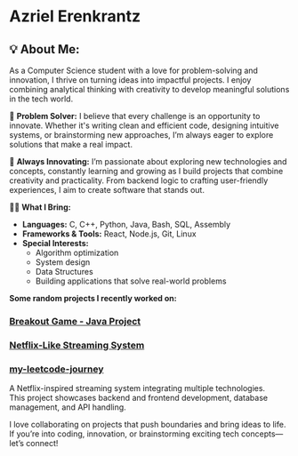 # Azriel Erenkrantz

## 💡 **About Me:**
As a Computer Science student with a love for problem-solving and innovation, I thrive on turning ideas into impactful projects.
I enjoy combining analytical thinking with creativity to develop meaningful solutions in the tech world.

 🚀 **Problem Solver:**
I believe that every challenge is an opportunity to innovate.
Whether it's writing clean and efficient code, designing intuitive systems, or brainstorming new approaches,
I’m always eager to explore solutions that make a real impact.

 🌱 **Always Innovating:**
I’m passionate about exploring new technologies and concepts, 
constantly learning and growing as I build projects that combine creativity and practicality. 
From backend logic to crafting user-friendly experiences, I aim to create software that stands out.

👨‍💻 **What I Bring:**

- **Languages:** C, C++, Python, Java, Bash, SQL, Assembly  
- **Frameworks & Tools:** React, Node.js, Git, Linux  
- **Special Interests:**  
  - Algorithm optimization  
  - System design  
  - Data Structures  
  - Building applications that solve real-world problems  

**Some random projects I recently worked on:**

### [Breakout Game - Java Project](https://github.com/Azriel34/Breakout/tree/main)
### [Netflix-Like Streaming System](https://github.com/Azriel34/Netflix-Project)
### [my-leetcode-journey](https://github.com/Azriel34/my-leetcode-journey)

A Netflix-inspired streaming system integrating multiple technologies.  
This project showcases backend and frontend development, database management, and API handling.



I love collaborating on projects that push boundaries and bring ideas to life.
If you’re into coding, innovation, or brainstorming exciting tech concepts—let’s connect!
